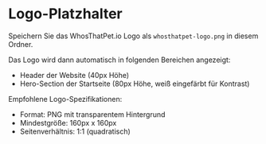 # Logo-Platzhalter

Speichern Sie das WhosThatPet.io Logo als `whosthatpet-logo.png` in diesem Ordner.

Das Logo wird dann automatisch in folgenden Bereichen angezeigt:
- Header der Website (40px Höhe)
- Hero-Section der Startseite (80px Höhe, weiß eingefärbt für Kontrast)

Empfohlene Logo-Spezifikationen:
- Format: PNG mit transparentem Hintergrund
- Mindestgröße: 160px x 160px
- Seitenverhältnis: 1:1 (quadratisch)